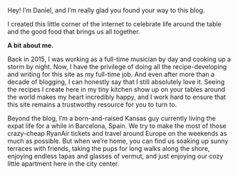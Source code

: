 Hey! I’m Daniel, and I’m really glad you found your way to this blog.

I created this little corner of the internet to celebrate life around the table and the good food that brings us all together.

**A bit about me.**

Back in 2015, I was working as a full-time musician by day and cooking up a storm by night. Now, I have the privilege of doing all the recipe-developing and writing for this site as my full-time job. And even after more than a decade of blogging, I can honestly say that I still absolutely love it. Seeing the recipes I create here in my tiny kitchen show up on your tables around the world makes my heart incredibly happy, and I work hard to ensure that this site remains a trustworthy resource for you to turn to.

Beyond the blog, I’m a born-and-raised Kansas guy currently living the expat life for a while in Barcelona, Spain. We try to make the most of those crazy-cheap RyanAir tickets and travel around Europe on the weekends as much as possible. But when we’re home, you can find us soaking up sunny terraces with friends, taking the pups for long walks along the shore, enjoying endless tapas and glasses of vermut, and just enjoying our cozy little apartment here in the city center.
